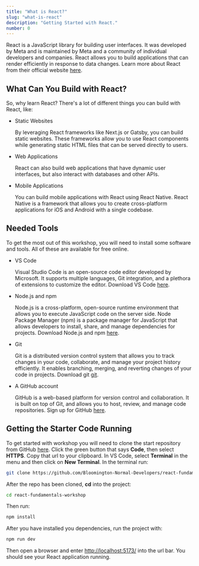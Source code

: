 ```yaml
---
title: "What is React?"
slug: "what-is-react"
description: "Getting Started with React."
number: 0
---
```


React is a JavaScript library for building user interfaces. It was developed by Meta and is maintained by Meta and a community of individual developers and companies. React allows you to build applications that can render efficiently in response to data changes. Learn more about React from their official website [here](https://react.dev/).

## What Can You Build with React?

So, why learn React? There's a lot of different things you can build with React, like:

- Static Websites

  By leveraging React frameworks like Next.js or Gatsby, you can build static websites. These frameworks allow you to use React components while generating static HTML files that can be served directly to users.

- Web Applications

  React can also build web applications that have dynamic user interfaces, but also interact with databases and other APIs.

- Mobile Applications

  You can build mobile applications with React using React Native. React Native is a framework that allows you to create cross-platform applications for iOS and Android with a single codebase.

## Needed Tools

To get the most out of this workshop, you will need to install some software and tools. All of these are available for free online.

- VS Code

  Visual Studio Code is an open-source code editor developed by Microsoft. It supports multiple languages, Git integration, and a plethora of extensions to customize the editor. Download VS Code [here](https://code.visualstudio.com/download).

- Node.js and npm

  Node.js is a cross-platform, open-source runtime environment that allows you to execute JavaScript code on the server side. Node Package Manager (npm) is a package manager for JavaScript that allows developers to install, share, and manage dependencies for projects. Download Node.js and npm [here](https://nodejs.org/en/download).

- Git

  Git is a distributed version control system that allows you to track changes in your code, collaborate, and manage your project history efficiently. It enables branching, merging, and reverting changes of your code in projects. Download git [git](https://git-scm.com/downloads).

- A GitHub account

  GitHub is a web-based platform for version control and collaboration. It is built on top of Git, and allows you to host, review, and manage code repositories. Sign up for GitHub [here](https://github.com/).

## Getting the Starter Code Running

To get started with workshop you will need to clone the start repository from GitHub [here](https://github.com/Bloomington-Normal-Developers/react-fundamentals-workshop). Click the green button that says **Code**, then select **HTTPS**. Copy that url to your clipboard. In VS Code, select **Terminal** in the menu and then click on **New Terminal**. In the terminal run:

```bash
git clone https://github.com/Bloomington-Normal-Developers/react-fundamentals-workshop
```

After the repo has been cloned, **cd** into the project:

```bash
cd react-fundamentals-workshop
```

Then run:

```bash
npm install
```

After you have installed you dependencies, run the project with:

```bash
npm run dev
```

Then open a browser and enter [http://localhost:5173/](http://localhost:5173/) into the url bar. You should see your React application running.
